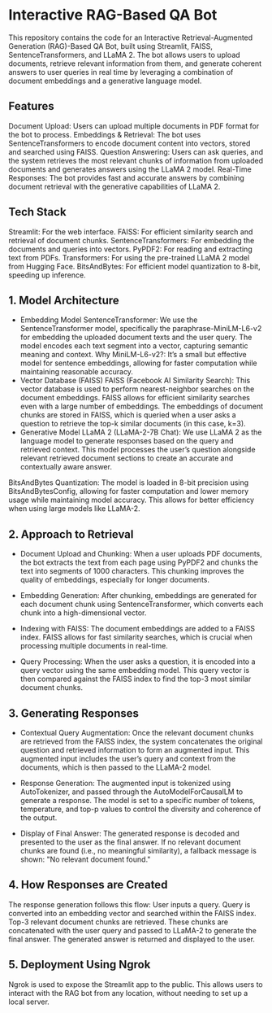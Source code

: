 # Interactive RAG-Based QA Bot
This repository contains the code for an Interactive Retrieval-Augmented Generation (RAG)-Based QA Bot, built using Streamlit, FAISS, SentenceTransformers, and LLaMA 2. The bot allows users to upload documents, retrieve relevant information from them, and generate coherent answers to user queries in real time by leveraging a combination of document embeddings and a generative language model.

## Features
Document Upload: Users can upload multiple documents in PDF format for the bot to process.
Embeddings & Retrieval: The bot uses SentenceTransformers to encode document content into vectors, stored and searched using FAISS.
Question Answering: Users can ask queries, and the system retrieves the most relevant chunks of information from uploaded documents and generates answers using the LLaMA 2 model.
Real-Time Responses: The bot provides fast and accurate answers by combining document retrieval with the generative capabilities of LLaMA 2.
## Tech Stack
Streamlit: For the web interface.
FAISS: For efficient similarity search and retrieval of document chunks.
SentenceTransformers: For embedding the documents and queries into vectors.
PyPDF2: For reading and extracting text from PDFs.
Transformers: For using the pre-trained LLaMA 2 model from Hugging Face.
BitsAndBytes: For efficient model quantization to 8-bit, speeding up inference.



## 1. Model Architecture
- Embedding Model
SentenceTransformer: We use the SentenceTransformer model, specifically the paraphrase-MiniLM-L6-v2 for embedding the uploaded document texts and the user query. The model encodes each text segment into a vector, capturing semantic meaning and context.
Why MiniLM-L6-v2?: It’s a small but effective model for sentence embeddings, allowing for faster computation while maintaining reasonable accuracy.
-  Vector Database (FAISS)
FAISS (Facebook AI Similarity Search): This vector database is used to perform nearest-neighbor searches on the document embeddings. FAISS allows for efficient similarity searches even with a large number of embeddings.
The embeddings of document chunks are stored in FAISS, which is queried when a user asks a question to retrieve the top-k similar documents (in this case, k=3).
- Generative Model
LLaMA 2 (LLaMA-2-7B Chat): We use LLaMA 2 as the language model to generate responses based on the query and retrieved context. This model processes the user’s question alongside relevant retrieved document sections to create an accurate and contextually aware answer.

BitsAndBytes Quantization: The model is loaded in 8-bit precision using BitsAndBytesConfig, allowing for faster computation and lower memory usage while maintaining model accuracy. This allows for better efficiency when using large models like LLaMA-2.

## 2. Approach to Retrieval
- Document Upload and Chunking: When a user uploads PDF documents, the bot extracts the text from each page using PyPDF2 and chunks the text into segments of 1000 characters. This chunking improves the quality of embeddings, especially for longer documents.

- Embedding Generation: After chunking, embeddings are generated for each document chunk using SentenceTransformer, which converts each chunk into a high-dimensional vector.

- Indexing with FAISS: The document embeddings are added to a FAISS index. FAISS allows for fast similarity searches, which is crucial when processing multiple documents in real-time.

- Query Processing: When the user asks a question, it is encoded into a query vector using the same embedding model. This query vector is then compared against the FAISS index to find the top-3 most similar document chunks.

## 3. Generating Responses
- Contextual Query Augmentation: Once the relevant document chunks are retrieved from the FAISS index, the system concatenates the original question and retrieved information to form an augmented input. This augmented input includes the user’s query and context from the documents, which is then passed to the LLaMA-2 model.

- Response Generation: The augmented input is tokenized using AutoTokenizer, and passed through the AutoModelForCausalLM to generate a response. The model is set to a specific number of tokens, temperature, and top-p values to control the diversity and coherence of the output.

- Display of Final Answer: The generated response is decoded and presented to the user as the final answer. If no relevant document chunks are found (i.e., no meaningful similarity), a fallback message is shown: "No relevant document found."

## 4. How Responses are Created
The response generation follows this flow:
User inputs a query.
Query is converted into an embedding vector and searched within the FAISS index.
Top-3 relevant document chunks are retrieved.
These chunks are concatenated with the user query and passed to LLaMA-2 to generate the final answer.
The generated answer is returned and displayed to the user.
## 5. Deployment Using Ngrok
Ngrok is used to expose the Streamlit app to the public. This allows users to interact with the RAG bot from any location, without needing to set up a local server.
